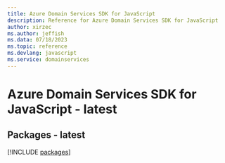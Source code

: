 ```yaml
---
title: Azure Domain Services SDK for JavaScript
description: Reference for Azure Domain Services SDK for JavaScript
author: xirzec
ms.author: jeffish
ms.data: 07/18/2023
ms.topic: reference
ms.devlang: javascript
ms.service: domainservices
---
```

# Azure Domain Services SDK for JavaScript - latest
## Packages - latest
[!INCLUDE [packages](domain-services-index.md)]